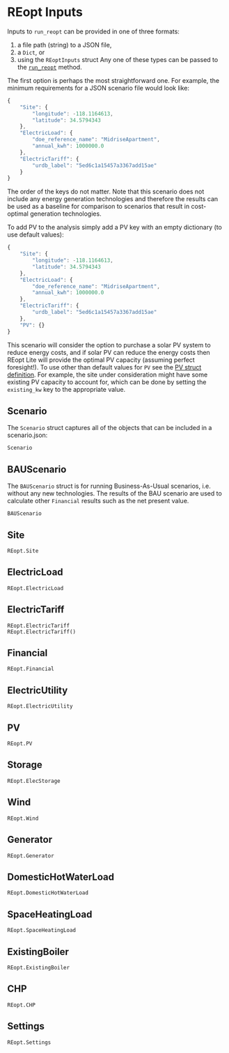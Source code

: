 # REopt Inputs
Inputs to `run_reopt` can be provided in one of three formats:
1. a file path (string) to a JSON file,
2. a `Dict`, or
3. using the `REoptInputs` struct
Any one of these types can be passed to the [`run_reopt`](https://nrel.github.io/REopt/stable/reopt/methods/#run_reopt) method.

The first option is perhaps the most straightforward one. For example, the minimum requirements for a JSON scenario file would look like:
```javascript
{
    "Site": {
        "longitude": -118.1164613,
        "latitude": 34.5794343
    },
    "ElectricLoad": {
        "doe_reference_name": "MidriseApartment",
        "annual_kwh": 1000000.0
    },
    "ElectricTariff": {
        "urdb_label": "5ed6c1a15457a3367add15ae"
    }
}
```
The order of the keys do not matter. Note that this scenario does not include any energy generation technologies and therefore the results can be used as a baseline for comparison to scenarios that result in cost-optimal generation technologies.

To add PV to the analysis simply add a PV key with an empty dictionary (to use default values):
```javascript
{
    "Site": {
        "longitude": -118.1164613,
        "latitude": 34.5794343
    },
    "ElectricLoad": {
        "doe_reference_name": "MidriseApartment",
        "annual_kwh": 1000000.0
    },
    "ElectricTariff": {
        "urdb_label": "5ed6c1a15457a3367add15ae"
    },
    "PV": {}
}
```
This scenario will consider the option to purchase a solar PV system to reduce energy costs, and if solar PV can reduce the energy costs then REopt Lite will provide the optimal PV capacity (assuming perfect foresight!). To use other than default values for `PV` see the [PV struct definition](https://github.com/NREL/REopt/blob/master/src/core/pv.jl).  For example, the site under consideration might have some existing PV capacity to account for, which can be done by setting the `existing_kw` key to the appropriate value.

## Scenario
The `Scenario` struct captures all of the objects that can be included in a scenario.json:
```@docs
Scenario
```

## BAUScenario
The `BAUScenario` struct is for running Business-As-Usual scenarios, i.e. without any new technologies.
The results of the BAU scenario are used to calculate other `Financial` results such as the net present value.
```@docs
BAUScenario
```

## Site
```@docs
REopt.Site
```

## ElectricLoad
```@docs
REopt.ElectricLoad
```

## ElectricTariff
```@docs
REopt.ElectricTariff
REopt.ElectricTariff()
```

## Financial
```@docs
REopt.Financial
```

## ElectricUtility
```@docs
REopt.ElectricUtility
```

## PV
```@docs
REopt.PV
```

## Storage
```@docs
REopt.ElecStorage
```

## Wind
```@docs
REopt.Wind
```

## Generator
```@docs
REopt.Generator
```

## DomesticHotWaterLoad
```@docs
REopt.DomesticHotWaterLoad
```

## SpaceHeatingLoad
```@docs
REopt.SpaceHeatingLoad
```

## ExistingBoiler
```@docs
REopt.ExistingBoiler
```

## CHP
```@docs
REopt.CHP
```

## Settings
```@docs
REopt.Settings
```
